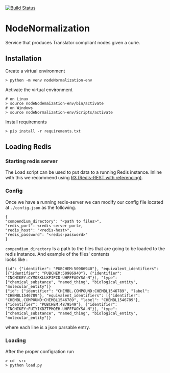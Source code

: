 [![Build Status](https://travis-ci.com/TranslatorIIPrototypes/NodeNormalization.svg?branch=master)](https://travis-ci.com/TranslatorIIPrototypes/NodeNormalization)

# NodeNormalization

Service that produces Translator compliant nodes given a curie.

## Installation

Create a virtual environment

    > python -m venv nodeNormalization-env

Activate the virtual environment

    # on Linux
    > source nodeNodemaization-env/bin/activate
    # on Windows
    > source nodeNormalization-env/Scripts/activate 

Install requirements 

    > pip install -r requirements.txt

## Loading Redis


### Starting redis server 
The Load script can be used to put data to a running Redis instance. Inline with this we recommend using 
[R3 (Redis-REST with referencing)](https://github.com/TranslatorIIPrototypes/r3). 
### Config
Once we have a running
redis-server we can modify our config file located at `./config.json` as the following.

    {
    "compendium_directory": "<path to files>",
    "redis_port": <redis-server-port>,
    "redis_host": "<redis-host>",
    "redis_password": "<redis-password>"
    }   

`compendium_directory` Is a path to the files that are going to be loaded to the  redis instance. And example of the files' contents  
looks like :

    {id": {"identifier": "PUBCHEM:50986940"}, "equivalent_identifiers": [{"identifier": "PUBCHEM:50986940"}, {"identifier": "INCHIKEY:CYMOSKLLKPIPCD-UHFFFAOYSA-N"}], "type": ["chemical_substance", "named_thing", "biological_entity", "molecular_entity"]}
    {"id": {"identifier": "CHEMBL.COMPOUND:CHEMBL1546789", "label": "CHEMBL1546789"}, "equivalent_identifiers": [{"identifier": "CHEMBL.COMPOUND:CHEMBL1546789", "label": "CHEMBL1546789"}, {"identifier": "PUBCHEM:4879549"}, {"identifier": "INCHIKEY:FUIYIXDZTPMQEH-UHFFFAOYSA-N"}], "type": ["chemical_substance", "named_thing", "biological_entity", "molecular_entity"]}

where each line is a json parsable entry. 

### Loading

After the proper configration run
 
    > cd  src
    > python load.py
    

